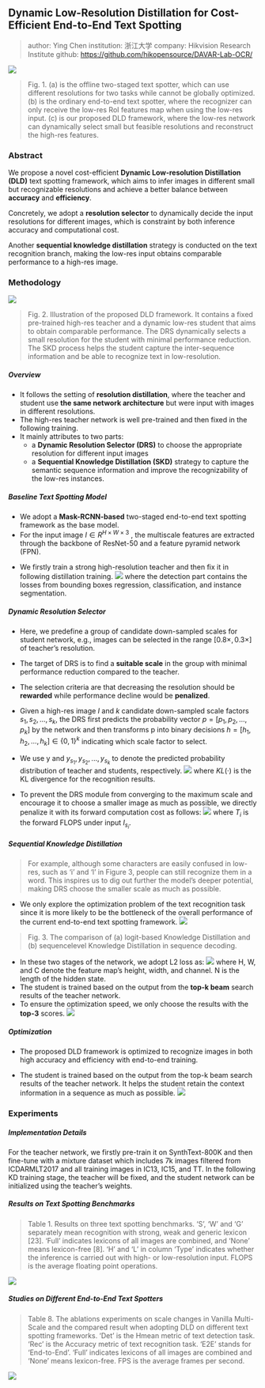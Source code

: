 ## Dynamic Low-Resolution Distillation for Cost-Efficient End-to-End Text Spotting

> author: Ying Chen
institution: 浙江大学
company: Hikvision Research Institute
github: https://github.com/hikopensource/DAVAR-Lab-OCR/

![](2022-08-24-13-41-54.png)
> Fig. 1. 
(a) is the offline two-staged text spotter, which can use different resolutions for two tasks while cannot be globally optimized. 
(b) is the ordinary end-to-end text spotter, where the recognizer can only receive the low-res RoI features map when using the low-res input. 
(c) is our proposed DLD framework, where the low-res network can dynamically select small but feasible resolutions and reconstruct the high-res features.

### Abstract
We propose a novel cost-efficient **Dynamic Low-resolution Distillation (DLD)** text spotting framework, which aims to infer images in different small but recognizable resolutions and achieve a better balance between **accuracy** and **efficiency**.

Concretely, we adopt a **resolution selector** to dynamically decide the input resolutions for different images, which is constraint by both inference accuracy and computational cost.

Another **sequential knowledge distillation** strategy is conducted on the text recognition branch, making the low-res input obtains comparable performance to a high-res image.

### Methodology
![](2022-08-24-14-26-37.png)
> Fig. 2. Illustration of the proposed DLD framework. It contains a fixed pre-trained high-res teacher and a dynamic low-res student that aims to obtain comparable performance. The DRS dynamically selects a small resolution for the student with minimal performance reduction. The SKD process helps the student capture the inter-sequence information and be able to recognize text in low-resolution.

##### Overview
- It follows the setting of **resolution distillation**, where the teacher and student use **the same network architecture** but were input with images in different resolutions.
- The high-res teacher network is well pre-trained and then fixed in the following training.
- It mainly attributes to two parts:
    - a **Dynamic Resolution Selector (DRS)** to choose the appropriate resolution for different input images
    - a **Sequential Knowledge Distillation (SKD)** strategy to capture the semantic sequence information and improve the recognizability of the low-res instances.


#####  Baseline Text Spotting Model
- We adopt a **Mask-RCNN-based** two-staged end-to-end text spotting framework as the base model.
- For the input image $I∈R^{H×W×3}$ , the multiscale features are extracted through the backbone of ResNet-50 and a feature pyramid network (FPN).
<!-- - For the text recognition task, the recognition features are firstly cropped from the global feature map via the RoI-Masking operation and then uniformly resized into a fixed size $8×32$. -->
- We firstly train a strong high-resolution teacher and then fix it in following distillation training.
![](2022-08-24-14-37-59.png)
where the detection part contains the losses from bounding boxes regression, classification, and instance segmentation.

##### Dynamic Resolution Selector
- Here, we predefine a group of candidate down-sampled scales for student network, e.g., images can be selected in the range $[0.8×, 0.3×]$ of teacher’s resolution.

- The target of DRS is to find a **suitable scale** in the group with minimal performance reduction compared to the teacher.

- The selection criteria are that decreasing the resolution should be **rewarded** while performance decline would be **penalized**.

- Given a high-res image $I$ and $k$ candidate down-sampled scale factors ${s_{1}, s_{2}, ..., s_{k}}$, the DRS first predicts the probability vector $p=[p_{1}, p_{2}, ..., p_{k}]$ by the network and then transforms p into binary decisions $h=[h_{1}, h_{2}, ..., h_{k}]∈\{0, 1\}^{k}$ indicating which scale factor to select.

- We use y and ${y_{s_{1}} , y_{s_{2}} , ..., y_{s_{k}} }$ to denote the predicted probability distribution of teacher and students, respectively.
![](2022-08-24-14-47-00.png)
where $KL(·)$ is the KL divergence for the recognition results.

- To prevent the DRS module from converging to the maximum scale and encourage it to choose a smaller image as much as possible, we directly penalize it with its forward computation cost as follows:
![](2022-08-24-14-50-53.png)
where $T_{i}$ is the forward FLOPS under input $I_{s_{i}}$.

##### Sequential Knowledge Distillation
> For example, although some characters are easily confused in low-res, such as ‘i’ and ‘l’ in Figure 3, people can still recognize them in a word. This inspires us to dig out further the model’s deeper potential, making DRS choose the smaller scale as much as possible.
- We only explore the optimization problem of the text recognition task since it is more likely to be the bottleneck of the overall performance of the current end-to-end text spotting framework.
![](2022-08-24-17-17-19.png)
> Fig. 3. The comparison of (a) logit-based Knowledge Distillation and (b) sequencelevel Knowledge Distillation in sequence decoding.
- In these two stages of the network, we adopt L2 loss as:
![](2022-08-24-17-41-32.png)
where H, W, and C denote the feature map’s height, width, and channel. N is the length of the hidden state.
- The student is trained based on the output from the **top-k beam** search results of the teacher network. 
- To ensure the optimization speed, we only choose the results with the **top-3** scores.
![](2022-08-24-17-48-41.png)

##### Optimization
- The proposed DLD framework is optimized to recognize images in both high accuracy and efficiency with end-to-end training.

- The student is trained based on the output from the top-k beam search results of the teacher network. It helps the student retain the context information in a sequence as much as possible.
![](2022-08-24-16-50-42.png)


### Experiments
##### Implementation Details
For the teacher network, we firstly pre-train it on SynthText-800K and then fine-tune with a mixture dataset which includes 7k images filtered from ICDARMLT2017 and all training images in IC13, IC15, and TT.
In the following KD training stage, the teacher will be fixed, and the student network can be initialized using the teacher’s weights.
##### Results on Text Spotting Benchmarks
> Table 1. Results on three text spotting benchmarks. ‘S’, ‘W’ and ‘G’ separately mean recognition with strong, weak and generic lexicon [23]. ‘Full’ indicates lexicons of all images are combined, and ‘None’ means lexicon-free [8]. ‘H’ and ‘L’ in column ‘Type’ indicates whether the inference is carried out with high- or low-resolution input. FLOPS is the average floating point operations.

![](2022-08-24-15-57-32.png)

##### Studies on Different End-to-End Text Spotters
> Table 8. The ablations experiments on scale changes in Vanilla Multi-Scale and the compared result when adopting DLD on different text spotting frameworks. ‘Det’ is the Hmean metric of text detection task. ‘Rec’ is the Accuracy metric of text recognition task. ‘E2E’ stands for ‘End-to-End’. ‘Full’ indicates lexicons of all images are combined and ‘None’ means lexicon-free. FPS is the average frames per second.

![](2022-08-24-15-58-11.png)